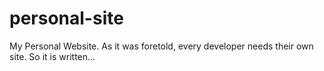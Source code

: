 # personal-site
My Personal Website. As it was foretold, every developer needs their own site. So it is written...
